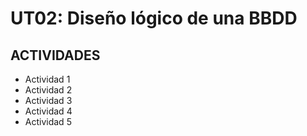 # UT02: Diseño lógico de una BBDD


## ACTIVIDADES

- Actividad 1
- Actividad 2
- Actividad 3 
- Actividad 4
- Actividad 5
